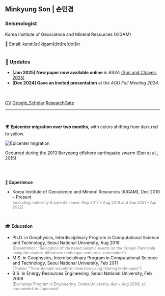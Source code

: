 ## Minkyung Son | 손민경
### Seismologist
Korea Institute of Geoscience and Mineral Resources (KIGAM)  

📧 Email: kersti[at]kigam[dot]re[dot]kr
<br><br>

### 📢 Updates
- **[Jan 2025] New paper now available online** in *BSSA* [(Son and Chaves, 2025)](https://doi.org/10.1785/0120240149)
- **[Dec 2024] Gave an invited presentation** at the *AGU Fall Meeting 2024*.
<br><br><br>

[CV](http://)
[Google_Scholar](https://scholar.google.com/citations?user=3ssY-5gAAAAJ&hl=en)
[ResearchGate](https://www.researchgate.net/profile/Minkyung-Son?ev=hdr_xprf)
<br>


---
<br>
<!--<details open>
  <summary><u>2013 Boryeong offshore earthquake sequence</u></summary> -->

🌍 **Epicenter migration over two months**, 
with colors shifting from dark red to yellow. 

  ![Epicenter migration](https://static-content.springer.com/esm/art%3A10.1007%2Fs12303-014-0038-2/MediaObjects/12303_2014_38_MOESM1_ESM.gif)

Occurred during the 2013 Boryeong offshore earthquake swarm (Son et al., 2015)<br>  
<!--</details>-->


<!--<details open>
  <summary><u>Experience & Education</u></summary>-->
<br>

<!--<details open>
  <summary><u>Experience & Education</u></summary>-->
<br>

💼 **Experience**  
- Korea Institute of Geoscience and Mineral Resources (KIGAM), Dec 2010 – Present  
  <span style="color: gray; font-size: 90%;">(including maternity & parental leave: May 2017 – Aug 2018 and Sep 2021 – Apr 2022)</span>  
<br>

🎓 **Education**  
- Ph.D. in Geophysics, Interdisciplinary Program in Computational Science and Technology, Seoul National University, Aug 2016  
  <span style="color: gray; font-size: 90%;">(Dissertation: "Relocation of clustered seismic events on the Korean Peninsula using the double-difference technique and cross-correlation")</span>
- M.S. in Geophysics, Interdisciplinary Program in Computational Science and Technology, Seoul National University, Feb 2011  
  <span style="color: gray; font-size: 90%;">(Thesis: "Time-domain waveform inversion using filtering techniques")</span>
- B.S. in Energy Resources Engineering, Seoul National University, Feb 2009  
  <span style="color: gray; font-size: 90%;">(Exchange Program in Engineering, Osaka University, Apr – Aug 2008, all coursework in Japanese)</span>

<!--</details>-->
<br><br><br>






